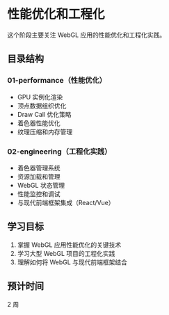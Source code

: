 # 性能优化和工程化

这个阶段主要关注 WebGL 应用的性能优化和工程化实践。

## 目录结构

### 01-performance（性能优化）
- GPU 实例化渲染
- 顶点数据组织优化
- Draw Call 优化策略
- 着色器性能优化
- 纹理压缩和内存管理

### 02-engineering（工程化实践）
- 着色器管理系统
- 资源加载和管理
- WebGL 状态管理
- 性能监控和调试
- 与现代前端框架集成（React/Vue）

## 学习目标
1. 掌握 WebGL 应用性能优化的关键技术
2. 学习大型 WebGL 项目的工程化实践
3. 理解如何将 WebGL 与现代前端框架结合

## 预计时间
2 周
